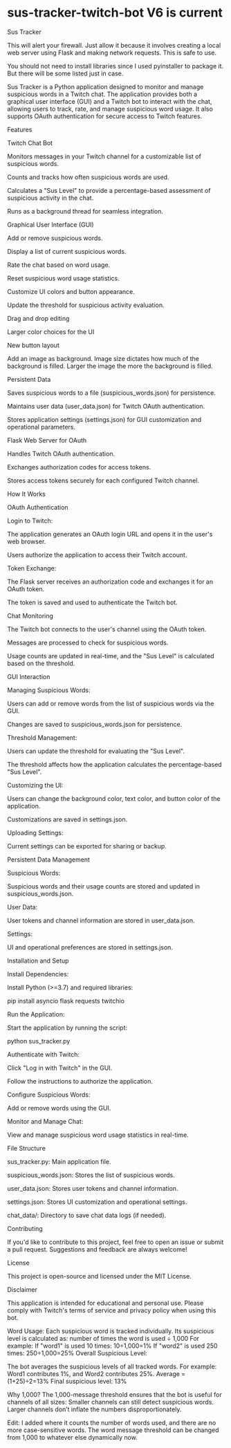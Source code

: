# sus-tracker-twitch-bot V6 is current
Sus Tracker

This will alert your firewall. Just allow it because it involves creating a local web server using Flask and  making network requests. This is safe to use. 

You should not need to install libraries since I used pyinstaller to package it. But there will be some listed just in case.

Sus Tracker is a Python application designed to monitor and manage suspicious words in a Twitch chat. The application provides both a graphical user interface (GUI) and a Twitch bot to interact with the chat, allowing users to track, rate, and manage suspicious word usage. It also supports OAuth authentication for secure access to Twitch features.

Features

Twitch Chat Bot

Monitors messages in your Twitch channel for a customizable list of suspicious words.

Counts and tracks how often suspicious words are used.

Calculates a "Sus Level" to provide a percentage-based assessment of suspicious activity in the chat.

Runs as a background thread for seamless integration.

Graphical User Interface (GUI)

Add or remove suspicious words.

Display a list of current suspicious words.

Rate the chat based on word usage.

Reset suspicious word usage statistics.

Customize UI colors and button appearance.

Update the threshold for suspicious activity evaluation.

Drag and drop editing

Larger color choices for the UI

New button layout

Add an image as background. Image size dictates how much of the background is filled. Larger the image the more the background is filled.

Persistent Data

Saves suspicious words to a file (suspicious_words.json) for persistence.

Maintains user data (user_data.json) for Twitch OAuth authentication.

Stores application settings (settings.json) for GUI customization and operational parameters.

Flask Web Server for OAuth

Handles Twitch OAuth authentication.

Exchanges authorization codes for access tokens.

Stores access tokens securely for each configured Twitch channel.

How It Works

OAuth Authentication

Login to Twitch:

The application generates an OAuth login URL and opens it in the user's web browser.

Users authorize the application to access their Twitch account.

Token Exchange:

The Flask server receives an authorization code and exchanges it for an OAuth token.

The token is saved and used to authenticate the Twitch bot.

Chat Monitoring

The Twitch bot connects to the user's channel using the OAuth token.

Messages are processed to check for suspicious words.

Usage counts are updated in real-time, and the "Sus Level" is calculated based on the threshold.

GUI Interaction

Managing Suspicious Words:

Users can add or remove words from the list of suspicious words via the GUI.

Changes are saved to suspicious_words.json for persistence.

Threshold Management:

Users can update the threshold for evaluating the "Sus Level".

The threshold affects how the application calculates the percentage-based "Sus Level".

Customizing the UI:

Users can change the background color, text color, and button color of the application.

Customizations are saved in settings.json.

Uploading Settings:

Current settings can be exported for sharing or backup.

Persistent Data Management

Suspicious Words:

Suspicious words and their usage counts are stored and updated in suspicious_words.json.

User Data:

User tokens and channel information are stored in user_data.json.

Settings:

UI and operational preferences are stored in settings.json.

Installation and Setup

Install Dependencies:

Install Python (>=3.7) and required libraries:

pip install asyncio flask requests twitchio

Run the Application:

Start the application by running the script:

python sus_tracker.py

Authenticate with Twitch:

Click "Log in with Twitch" in the GUI.

Follow the instructions to authorize the application.

Configure Suspicious Words:

Add or remove words using the GUI.

Monitor and Manage Chat:

View and manage suspicious word usage statistics in real-time.

File Structure

sus_tracker.py: Main application file.

suspicious_words.json: Stores the list of suspicious words.

user_data.json: Stores user tokens and channel information.

settings.json: Stores UI customization and operational settings.

chat_data/: Directory to save chat data logs (if needed).

Contributing

If you'd like to contribute to this project, feel free to open an issue or submit a pull request. Suggestions and feedback are always welcome!

License

This project is open-source and licensed under the MIT License.

Disclaimer

This application is intended for educational and personal use. Please comply with Twitch's terms of service and privacy policy when using this bot.


Word Usage:
Each suspicious word is tracked individually. Its suspicious level is calculated as:
number of times the word is used ÷ 1,000
For example:
If "word1" is used 10 times: 
10÷1,000=1%
If "word2" is used 250 times: 
250÷1,000=25%
Overall Suspicious Level:

The bot averages the suspicious levels of all tracked words. For example:
Word1 contributes 1%, and Word2 contributes 25%.
Average = (1+25)÷2=13%
Final suspicious level: 13%

Why 1,000?
The 1,000-message threshold ensures that the bot is useful for channels of all sizes:
Smaller channels can still detect suspicious words.
Larger channels don’t inflate the numbers disproportionately.

Edit: I added where it counts the number of words used, and there are no more case-sensitive words. The word message threshold can be  changed from 1,000 to whatever else dynamically now.
